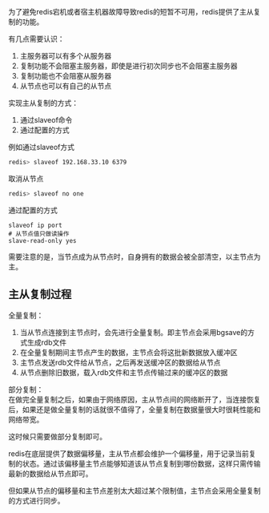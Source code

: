 为了避免redis宕机或者宿主机器故障导致redis的短暂不可用，redis提供了主从复制的功能。  

有几点需要认识：
1. 主服务器可以有多个从服务器
2. 复制功能不会阻塞主服务器，即使是进行初次同步也不会阻塞主服务器
3. 复制功能也不会阻塞从服务器
4. 从节点也可以有自己的从节点

实现主从复制的方式：
1. 通过slaveof命令
2. 通过配置的方式

例如通过slaveof方式
```bash
redis> slaveof 192.168.33.10 6379
```
取消从节点
```bash
redis> slaveof no one
```

通过配置的方式
```
slaveof ip port
# 从节点值只做读操作
slave-read-only yes
```

需要注意的是，当节点成为从节点时，自身拥有的数据会被全部清空，以主节点为主。

## 主从复制过程
全量复制：
1. 当从节点连接到主节点时，会先进行全量复制。即主节点会采用bgsave的方式生成rdb文件
2. 在全量复制期间主节点产生的数据，主节点会将这批新数据放入缓冲区
3. 主节点发送rdb文件给从节点，之后再发送缓冲区的数据给从节点
4. 从节点删除旧数据，载入rdb文件和主节点传输过来的缓冲区的数据

部分复制：  
在做完全量复制之后，如果由于网络原因，主从节点间的网络断开了，当连接恢复后，如果还是做全量复制的话就很不值得了，全量复制在数据量很大时很耗性能和网络带宽。

这时候只需要做部分复制即可。

redis在底层提供了数据偏移量，主从节点都会维护一个偏移量，用于记录当前复制的状态。通过该偏移量主节点能够知道该从节点复制到哪份数据，这样只需传输最新的数据给从节点即可。

但如果从节点的偏移量和主节点差别太大超过某个限制值，主节点会采用全量复制的方式进行同步。
